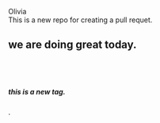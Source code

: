 <hi>Olivia</hi>
<br>
This is a new repo for creating a pull requet.
<h2>we are doing great today.<h2>
<br>
<h5> this is a new tag.</h5>.

